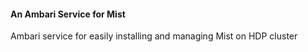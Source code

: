 #### An Ambari Service for Mist
Ambari service for easily installing and managing Mist on HDP cluster
